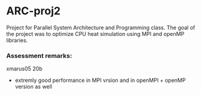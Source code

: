 # ARC-proj2

Project for Parallel System Architecture and Programming class.
The goal of the project was to optimize CPU heat simulation using
MPI and openMP libraries.


### Assessment remarks:
xmarus05 20b
- extremly good performance in MPI vrsion and in openMPI + openMP version as well
